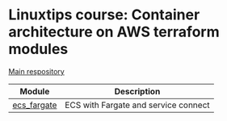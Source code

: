 # Linuxtips course: Container architecture on AWS terraform modules

[Main respository](https://github.com/ssorato/linuxtips-aws-container-architecture)

| Module                               | Description                          |
|--------------------------------------|--------------------------------------|
| [ecs_fargate](ecs_fargate/README.md) | ECS with Fargate and service connect |

